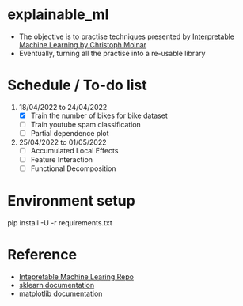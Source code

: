 # explainable_ml
* The objective is to practise techniques presented by [Interpretable Machine Learning by Christoph Molnar](https://christophm.github.io/interpretable-ml-book/)
* Eventually, turning all the practise into a re-usable library

# Schedule / To-do list
1. 18/04/2022 to 24/04/2022
   - [x] Train the number of bikes for bike dataset
   - [ ] Train youtube spam classification
   - [ ] Partial dependence plot
2. 25/04/2022 to 01/05/2022
   - [ ] Accumulated Local Effects
   - [ ] Feature Interaction
   - [ ] Functional Decomposition

# Environment setup
pip install -U -r requirements.txt

# Reference
* [Intepretable Machine Learing Repo](https://github.com/christophM/interpretable-ml-book)
* [sklearn documentation](https://scikit-learn.org/stable/)
* [matplotlib documentation](https://matplotlib.org/)